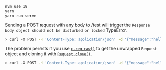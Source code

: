 ```bash
nvm use 18
yarn
yarn run serve
```

Sending a POST request with any body to /test will trigger the `Response body object should not be disturbed or locked` TypeError.

```bash
> curl -X POST -H 'Content-Type: application/json' -d '{"message":"hello"}' FIREBASE_URL/api/test
```

The problem persists if you use [`c.req.raw()`](https://hono.dev/api/request#raw) to get the unwrapped `Request` object and cloning it with [`Request.clone()`](https://developer.mozilla.org/en-US/docs/Web/API/Request/clone).

```bash
> curl -X POST -H 'Content-Type: application/json' -d '{"message":"hello"}' FIREBASE_URL/api/raw
```
